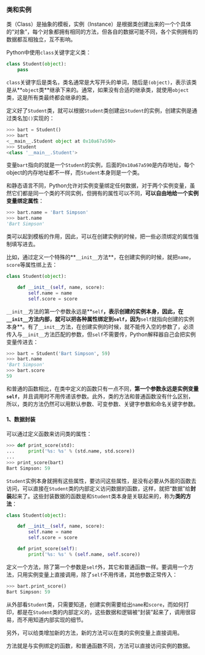 ### 类和实例

类（Class）是抽象的模板，实例（Instance）是根据类创建出来的一个个具体的“对象”，每个对象都拥有相同的方法，但各自的数据可能不同，各个实例拥有的数据都互相独立，互不影响。

Python中使用`class`关键字定义类：

```python
class Student(object):
    pass
```

`class`关键字后是类名，类名通常是大写开头的单词，随后是`(object)`，表示该类是从**`object`类**继承下来的。通常，如果没有合适的继承类，就使用`object`类，这是所有类最终都会继承的类。

定义好了`Student`类，就可以根据`Student`类创建出`Student`的实例，创建实例是通过类名加`()`实现的：

```python
>>> bart = Student()
>>> bart
<__main__.Student object at 0x10a67a590>
>>> Student
<class '__main__.Student'>
```

变量`bart`指向的就是一个`Student`的实例，后面的`0x10a67a590`是内存地址，每个object的内存地址都不一样，而`Student`本身则是一个类。

和静态语言不同，Python允许对实例变量绑定任何数据，对于两个实例变量，虽然它们都是同一个类的不同实例，但拥有的属性可以不同，**可以自由地给一个实例变量绑定属性**：

```python
>>> bart.name = 'Bart Simpson'
>>> bart.name
'Bart Simpson'
```

类可以起到模板的作用，因此，可以在创建实例的时候，把一些必须绑定的属性强制填写进去。

比如，通过定义一个特殊的**`__init__`方法**，在创建实例的时候，就把`name`，`score`等属性绑上去：

```python
class Student(object):

    def __init__(self, name, score):
        self.name = name
        self.score = score
```

`__init__`方法的第一个参数永远是**`self`**，表示创建的实例本身，因此，在`__init__`方法内部，就可以把各种属性绑定到`self`，因为**`self`就指向创建的实例本身**。有了`__init__`方法，在创建实例的时候，就不能传入空的参数了，必须传入与`__init__`方法匹配的参数，但`self`不需要传，Python解释器自己会把实例变量传进去：

```python
>>> bart = Student('Bart Simpson', 59)
>>> bart.name
'Bart Simpson'
>>> bart.score
59
```

和普通的函数相比，在类中定义的函数只有一点不同，**第一个参数永远是实例变量`self`**，并且调用时不用传递该参数。此外，类的方法和普通函数没有什么区别，所以，类的方法仍然可以用默认参数、可变参数、关键字参数和命名关键字参数。

#### 1、数据封装

可以通过定义函数来访问类的属性：

```python
>>> def print_score(std):
...     print('%s: %s' % (std.name, std.score))
...
>>> print_score(bart)
Bart Simpson: 59
```

`Student`实例本身就拥有这些属性，要访问这些属性，是没有必要从外面的函数去访问，可以直接在`Student`类的内部定义访问数据的函数，这样，就把“数据”给**封装**起来了。这些封装数据的函数是和`Student`类本身是关联起来的，称为**类的方法**：

```python
class Student(object):

    def __init__(self, name, score):
        self.name = name
        self.score = score

    def print_score(self):
        print('%s: %s' % (self.name, self.score))
```

定义一个方法，除了第一个参数是`self`外，其它和普通函数一样。要调用一个方法，只用实例变量上直接调用，除了`self`不用传递，其他参数正常传入：

```python
>>> bart.print_score()
Bart Simpson: 59
```

从外部看`Student`类，只需要知道，创建实例需要给出`name`和`score`，而如何打印，都是在`Student`类的内部定义的，这些数据和逻辑被“封装”起来了，调用很容易，而不用知道内部实现的细节。

另外，可以给类增加新的方法，新的方法可以在类的实例变量上直接调用。

方法就是与实例绑定的函数，和普通函数不同，方法可以直接访问实例的数据。